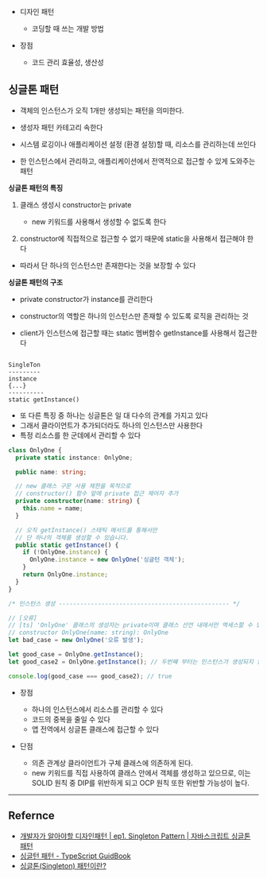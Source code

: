 - 디자인 패턴

  - 코딩할 때 쓰는 개발 방법

- 장점
  - 코드 관리 효율성, 생산성

## 싱글톤 패턴

- 객체의 인스턴스가 오직 1개만 생성되는 패턴을 의미한다.

- 생성자 패턴 카테고리 속한다
- 시스템 로깅이나 애플리케이션 설정 (환경 설정)할 때, 리소스를 관리하는데 쓰인다
- 한 인스턴스에서 관리하고, 애플리케이션에서 전역적으로 접근할 수 있게 도와주는 패턴

**싱글톤 패턴의 특징**

1. 클래스 생성시 constructor는 private

   - new 키워드를 사용해서 생성할 수 없도록 한다

2. constructor에 직접적으로 접근할 수 없기 때문에 static을 사용해서 접근해야 한다

- 따라서 단 하나의 인스턴스만 존재한다는 것을 보장할 수 있다

**싱글톤 패턴의 구조**

- private constructor가 instance를 관리한다
- constructor의 역할은 하나의 인스턴스만 존재할 수 있도록 로직을 관리하는 것

- client가 인스턴스에 접근할 때는 static 멤버함수 getInstance를 사용해서 접근한다

```shell

SingleTon
---------
instance
{...}
----------
static getInstance()

```

- 또 다른 특징 중 하나는 싱글톤은 일 대 다수의 관계를 가지고 있다
- 그래서 클라이언트가 추가되더라도 하나의 인스턴스만 사용한다
- 특정 리소스를 한 군데에서 관리할 수 있다

```ts
class OnlyOne {
  private static instance: OnlyOne;

  public name: string;

  // new 클래스 구문 사용 제한을 목적으로
  // constructor() 함수 앞에 private 접근 제어자 추가
  private constructor(name: string) {
    this.name = name;
  }

  // 오직 getInstance() 스태틱 메서드를 통해서만
  // 단 하나의 객체를 생성할 수 있습니다.
  public static getInstance() {
    if (!OnlyOne.instance) {
      OnlyOne.instance = new OnlyOne('싱글턴 객체');
    }
    return OnlyOne.instance;
  }
}

/* 인스턴스 생성 ------------------------------------------------ */

// [오류]
// [ts] 'OnlyOne' 클래스의 생성자는 private이며 클래스 선언 내에서만 액세스할 수 있습니다.
// constructor OnlyOne(name: string): OnlyOne
let bad_case = new OnlyOne('오류 발생');

let good_case = OnlyOne.getInstance();
let good_case2 = OnlyOne.getInstance(); // 두번째 부터는 인스턴스가 생성되지 않는다

console.log(good_case === good_case2); // true
```

- 장점

  - 하나의 인스턴스에서 리소스를 관리할 수 있다
  - 코드의 중복을 줄일 수 있다
  - 앱 전역에서 싱글톤 클래스에 접근할 수 있다

- 단점
  - 의존 관계상 클라이언트가 구체 클래스에 의존하게 된다.
  - new 키워드를 직접 사용하여 클래스 안에서 객체를 생성하고 있으므로, 이는 SOLID 원칙 중 DIP를 위반하게 되고 OCP 원칙 또한 위반할 가능성이 높다.

---

## Refernce

- [개발자가 알아야할 디자인패턴 | ep1. Singleton Pattern | 자바스크립트 싱글톤 패턴](https://www.youtube.com/watch?v=M4q3sY81gR8&list=PL3xNAKVIm80JldJ6IZBx5eQxck5JA6VuV)
- [싱글턴 패턴 - TypeScript GuidBook](https://yamoo9.gitbook.io/typescript/classes/singleton)
- [싱글톤(Singleton) 패턴이란?](https://tecoble.techcourse.co.kr/post/2020-11-07-singleton/)
